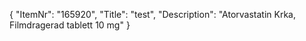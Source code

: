 {
  "ItemNr": "165920",
  "Title": "test",
  "Description": "Atorvastatin Krka, Filmdragerad tablett 10 mg"
}